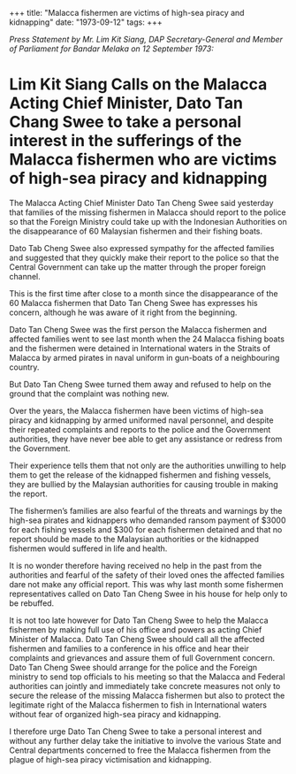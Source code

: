 +++ 
title: "Malacca fishermen are victims of high-sea piracy and kidnapping"
date: "1973-09-12"
tags:
+++

_Press Statement by Mr. Lim Kit Siang, DAP Secretary-General and Member of Parliament for Bandar Melaka on 12 September 1973:_

# Lim Kit Siang Calls on the Malacca Acting Chief Minister, Dato Tan Chang Swee to take a personal interest in the sufferings of the Malacca fishermen who are victims of high-sea piracy and kidnapping

The Malacca Acting Chief Minister Dato Tan Cheng Swee said yesterday that families of the missing fishermen in Malacca should report to the police so that the Foreign Ministry could take up with the Indonesian Authorities on the disappearance of 60 Malaysian fishermen and their fishing boats.

Dato Tab Cheng Swee also expressed sympathy for the affected families and suggested that they quickly make their report to the police so that the Central Government can take up the matter through the proper foreign channel.

This is the first time after close to a month since the disappearance of the 60 Malacca fishermen that Dato Tan Cheng Swee has expresses his concern, although he was aware of it right from the beginning.</u>

Dato Tan Cheng Swee was the first person the Malacca fishermen and affected families went to see last month when the 24 Malacca fishing boats and the fishermen were detained in International waters in the Straits of Malacca by armed pirates in naval uniform in gun-boats of a neighbouring country.

But Dato Tan Cheng Swee turned them away and refused to help on the ground that the complaint was nothing new.

Over the years, the Malacca fishermen have been victims of high-sea piracy and kidnapping by armed uniformed naval personnel, and despite their repeated complaints and reports to the police and the Government authorities, they have never bee able to get any assistance or redress from the Government.

Their experience tells them that not only are the authorities unwilling to help them to get the release of the kidnapped fishermen and fishing vessels, they are bullied by the Malaysian authorities for causing trouble in making the report.

The fishermen’s families are also fearful of the threats and warnings by the high-sea pirates and kidnappers who demanded ransom payment of $3000 for each fishing vessels and $300 for each fishermen detained and that no report should be made to the Malaysian authorities or the kidnapped fishermen would suffered in life and health.

It is no wonder therefore having received no help in the past from the authorities and fearful of the safety of their loved ones the affected families dare not make any official report. This was why last month some fishermen representatives called on Dato Tan Cheng Swee in his house for help only to be rebuffed.

It is not too late however for Dato Tan Cheng Swee to help the Malacca fishermen by making full use of his office and powers as acting Chief Minister of Malacca. Dato Tan Cheng Swee should call all the affected fishermen and families to a conference in his office and hear their complaints and grievances and assure them of full Government concern. Dato Tan Cheng Swee should arrange for the police and the Foreign ministry to send top officials to his meeting so that the Malacca and Federal authorities can jointly and immediately take concrete measures not only to secure the release of the missing Malacca fishermen but also to protect the legitimate right of the Malacca fishermen to fish in International waters without fear of organized high-sea piracy and kidnapping.

I therefore urge Dato Tan Cheng Swee to take a personal interest and without any further delay take the initiative to involve the various State and Central departments concerned to free the Malacca fishermen from the plague of high-sea piracy victimisation and kidnapping.
 
